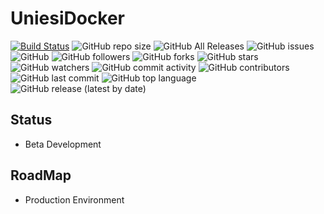 # UniesiDocker

[![Build Status](http://drone.ikatoo.com.br/api/badges/mckatoo/uniesiDocker/status.svg)](http://drone.ikatoo.com.br/mckatoo/uniesiDocker)
![GitHub repo size](https://img.shields.io/github/repo-size/mckatoo/uniesidocker)
![GitHub All Releases](https://img.shields.io/github/downloads/mckatoo/uniesidocker/total)
![GitHub issues](https://img.shields.io/github/issues/mckatoo/uniesidocker)
![GitHub](https://img.shields.io/github/license/mckatoo/uniesidocker)
![GitHub followers](https://img.shields.io/github/followers/mckatoo)
![GitHub forks](https://img.shields.io/github/forks/mckatoo/uniesidocker)
![GitHub stars](https://img.shields.io/github/stars/mckatoo/uniesidocker)
![GitHub watchers](https://img.shields.io/github/watchers/mckatoo/uniesidocker)
![GitHub commit activity](https://img.shields.io/github/commit-activity/m/mckatoo/uniesidocker)
![GitHub contributors](https://img.shields.io/github/contributors/mckatoo/uniesidocker)
![GitHub last commit](https://img.shields.io/github/last-commit/mckatoo/uniesidocker)
![GitHub top language](https://img.shields.io/github/languages/top/mckatoo/uniesidocker)
![GitHub release (latest by date)](https://img.shields.io/github/v/release/mckatoo/uniesidocker)

## Status

- Beta Development

## RoadMap

- Production Environment

